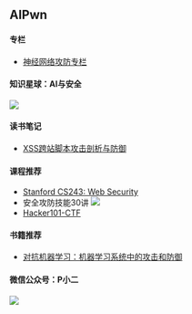 ## AIPwn


#### 专栏

- [神经网络攻防专栏](http://aipwn.org/HackingNeuralNetworks/)


#### 知识星球：AI与安全

![](https://tva1.sinaimg.cn/large/00831rSTly1gd2rz37tjnj30ku0sc3zu.jpg)


#### 读书笔记

- [XSS跨站脚本攻击剖析与防御](https://mp.weixin.qq.com/s/R12EvAyk2NByYsOH30AuOA)


#### 课程推荐
- [Stanford CS243: Web Security](https://web.stanford.edu/class/cs253/)
- 安全攻防技能30讲
![](https://tva1.sinaimg.cn/large/00831rSTly1gd2s65xghcj30u01hc41d.jpg)
- [Hacker101-CTF](https://aipwn.org/Hacker101-CTF/)


#### 书籍推荐
- [对抗机器学习：机器学习系统中的攻击和防御](https://www.zhihu.com/pub/book/119686150/)


#### 微信公众号：P小二

![](https://tva1.sinaimg.cn/large/00831rSTly1gd2rzrc1l6j30by0bymxy.jpg)
